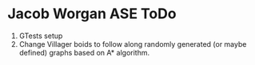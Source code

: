 # Jacob Worgan ASE ToDo

1.  GTests setup
2.  Change Villager boids to follow along randomly generated (or maybe defined) graphs based on A* algorithm. 
